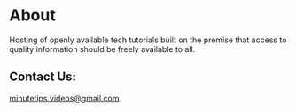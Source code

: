 # About

Hosting of openly available tech tutorials built on the premise that access to quality information should be freely available to all.

## Contact Us:
minutetips.videos@gmail.com
 
